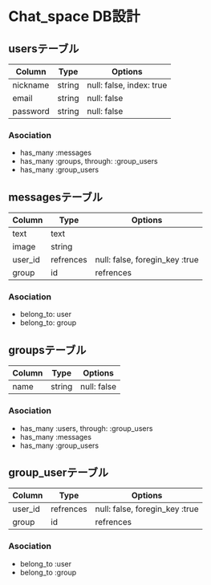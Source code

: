 # Chat_space DB設計　
## usersテーブル
|Column|Type|Options|
|------|----|-------|
|nickname|string|null: false, index: true|
|email|string|null: false|
|password|string|null: false|
### Asociation
- has_many :messages
- has_many :groups, through: :group_users
- has_many :group_users

## messagesテーブル
|Column|Type|Options|
|------|----|-------|
|text|text|
|image|string|
|user_id|refrences|null: false, foregin_key :true|
|group|id|refrences|null: false, foregin_key :true|
### Asociation
- belong_to: user
- belong_to: group

## groupsテーブル
|Column|Type|Options|
|------|----|-------|
|name|string|null: false|
### Asociation
- has_many :users, through: :group_users
- has_many :messages
- has_many :group_users

## group_userテーブル
|Column|Type|Options|
|------|----|-------|
|user_id|refrences|null: false, foregin_key :true|
|group|id|refrences|null:false, foregin_key :true|
### Asociation
- belong_to :user
- belong_to :group